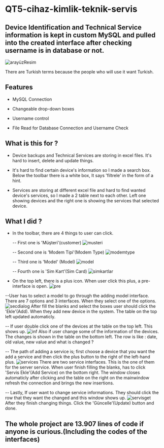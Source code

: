 
# QT5-cihaz-kimlik-teknik-servis

## Device Identification and Technical Service information is kept in custom MySQL and pulled into the created interface after checking username is in database or not. 
![arayüzResim](https://user-images.githubusercontent.com/66219795/182590758-ff54e0fd-4d4f-4c6a-813a-e2491758d137.png)


There are Turkish terms because the people who will use it want Turkish.
## Features

 - MySQL Connection

 - Changeable drop-down boxes

 - Username control

 - File Read for Database Connection and Username Check

 ## What is this for ?

 - Device backups and Technical Services are storing in excel files. It's hard to insert, delete and update things.
 
 - It's hard to find certain device's information so I made a search box. Below the toolbar there is a white box, It says 'filtrele' in the form of a hint.

 - Services are storing at different excel file and hard to find wanted device's services, so I made a 2 table next to each other. Left one showing devices and the right one is showing the services that selected device.

 ## What I did ?

 -  In the toolbar, there are 4 things to user can click.
 
    -- First one is 'Müşteri'(customer)
    ![musteri](https://user-images.githubusercontent.com/66219795/182594498-4e38bc74-b27b-49b5-8634-cfbd6fd633df.png)
    
    -- Second one is 'Modem Tipi'(Modem Type)
    ![modemtype](https://user-images.githubusercontent.com/66219795/182594813-ba103012-1e62-446a-a03a-2934d3a92db9.png)

    -- Third one is 'Model' (Model)
    ![model](https://user-images.githubusercontent.com/66219795/182595200-85154e1f-c472-4b10-a70a-c3e3df5c340c.png)

    -- Fourth one is 'Sim Kart'(Sim Card)
    ![simkartlar](https://user-images.githubusercontent.com/66219795/182595374-1ecd209e-49ff-47c5-8b1d-f5c86c2ffb34.png)

- On the top left, there is a plus icon. When user click this plus, a pre-interface is open.
![pre](https://user-images.githubusercontent.com/66219795/182595765-8868ea70-ad10-4d1f-a40e-752f2e00fa25.png)

--User has to select a model to go through the adding model interface. There are 7 options and 3 interfaces. When they select one of the options.
![secdialog](https://user-images.githubusercontent.com/66219795/182596155-b00a2ede-e0df-4e5c-97c8-1ad26b6e9011.png)
 After fill the blanks and select the boxes user should click the 'Ekle'(Add). When they add new device in the system. The table on the top left updated automaticly.

 -- If user double click one of the devices at the table on the top left. This shows up.
 ![inf](https://user-images.githubusercontent.com/66219795/182597012-9c910045-c28e-4d9d-a342-2d435757afc5.png)
Also if user change some of the information of the devices. The changes is shown in the table on the bottom left. The row is like : date, old value, new value and what is changed ?

-- The path of adding a service is; first choose a device that you want the add a service and then click the plus button to the right of the left-hand plus.
![services](https://user-images.githubusercontent.com/66219795/182598184-7a9cc2e2-72f4-4fa3-9d5c-8d9d32f80a63.png)
There are two service interfaces. This is the one of them for the server service. When user finish filling the blanks, has to click 'Servis Ekle'(Add Service) on the bottom right. The window closes automaticly after clicking and the table on the right on the mainwindow refresh the connection and brings the new insertions.

-- Lastly, If user want to change service informations. They should click the row that they want the changed and this window shows up.
![servisget](https://user-images.githubusercontent.com/66219795/182599020-bfe5b284-3a4c-43fa-ab99-660823554201.png)
After they finish changing things. Click the 'Güncelle'(Update) button and done.



## The whole project are **13.907** lines of code if anyone is curious.(Including the codes of the interfaces)
